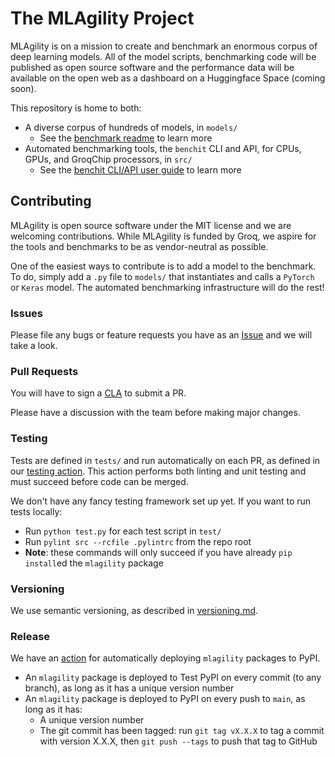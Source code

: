 # The MLAgility Project

MLAgility is on a mission to create and benchmark an enormous corpus of deep learning models. All of the model scripts, benchmarking code will be published as open source software and the performance data will be available on the open web as a dashboard on a Huggingface Space (coming soon).

This repository is home to both:
- A diverse corpus of hundreds of models, in `models/`
  - See the [benchmark readme](https://github.com/groq/mlagility/blob/main/models/readme.md) to learn more
- Automated benchmarking tools, the `benchit` CLI and API, for CPUs, GPUs, and GroqChip processors, in `src/`
  - See the [benchit CLI/API user guide](https://github.com/groq/mlagility/blob/main/docs/benchit_user_guide.md) to learn more

## Contributing

MLAgility is open source software under the MIT license and we are welcoming contributions. While MLAgility is funded by Groq, we aspire for the tools and benchmarks to be as vendor-neutral as possible.

One of the easiest ways to contribute is to add a model to the benchmark. To do, simply add a `.py` file to `models/` that instantiates and calls a `PyTorch` or `Keras` model. The automated benchmarking infrastructure will do the rest!

### Issues

Please file any bugs or feature requests you have as an [Issue](https://github.com/groq/mlagility/issues) and we will take a look.

### Pull Requests

You will have to sign a [CLA](https://github.com/groq/mlagility/blob/main/cla.md) to submit a PR.

Please have a discussion with the team before making major changes.

### Testing

Tests are defined in `tests/` and run automatically on each PR, as defined in our [testing action](https://github.com/groq/mlagility/blob/main/.github/workflows/test.yml). This action performs both linting and unit testing and must succeed before code can be merged.

We don't have any fancy testing framework set up yet. If you want to run tests locally:
- Run `python test.py` for each test script in `test/`
- Run `pylint src --rcfile .pylintrc` from the repo root
- __Note__: these commands will only succeed if you have already `pip install`ed the `mlagility` package

### Versioning

We use semantic versioning, as described in [versioning.md](https://github.com/groq/mlagility/blob/main/docs/versioning.md).

### Release

We have an [action](https://github.com/groq/mlagility/blob/main/.github/workflows/publish-to-test-pypi.yml) for automatically deploying `mlagility` packages to PyPI.
- An `mlagility` package is deployed to Test PyPI on every commit (to any branch), as long as it has a unique version number
- An `mlagility` package is deployed to PyPI on every push to `main`, as long as it has:
  - A unique version number
  - The git commit has been tagged: run `git tag vX.X.X` to tag a commit with version X.X.X, then `git push --tags` to push that tag to GitHub
